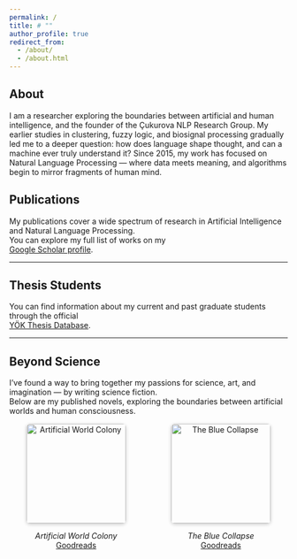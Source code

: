 ```yaml
---
permalink: /
title: # ""
author_profile: true
redirect_from: 
  - /about/
  - /about.html
---
```


## About
I am a researcher exploring the boundaries between artificial and human intelligence, and the founder of the Çukurova NLP Research Group. My earlier studies in clustering, fuzzy logic, and biosignal processing gradually led me to a deeper question: how does language shape thought, and can a machine ever truly understand it? Since 2015, my work has focused on Natural Language Processing — where data meets meaning, and algorithms begin to mirror fragments of human mind.

## Publications
My publications cover a wide spectrum of research in Artificial Intelligence and Natural Language Processing.  
You can explore my full list of works on my  
[Google Scholar profile](https://scholar.google.com/citations?hl=en&user=eCnqIbYAAAAJ&sortby=pubdate).

---

## Thesis Students
You can find information about my current and past graduate students through the official  
[YÖK Thesis Database](https://tez.yok.gov.tr/UlusalTezMerkezi/).

---

## Beyond Science
I’ve found a way to bring together my passions for science, art, and imagination — by writing science fiction.  
Below are my published novels, exploring the boundaries between artificial worlds and human consciousness.

<div class="book-gallery">

  <div class="book-item">
    <a href="https://1000kitap.com/kitap/yapay-dunya-kolonisi--123456" target="_blank">
      <img src="https://link-to-cover1.jpg" alt="Artificial World Colony" class="book-cover">
    </a>
    <p><em>Artificial World Colony</em><br>
      <a href="https://www.goodreads.com/book/show/123456" target="_blank">Goodreads</a>
    </p>
  </div>

  <div class="book-item">
    <a href="https://1000kitap.com/kitap/mavi-cokus--654321" target="_blank">
      <img src="https://link-to-cover2.jpg" alt="The Blue Collapse" class="book-cover">
    </a>
    <p><em>The Blue Collapse</em><br>
      <a href="https://www.goodreads.com/book/show/654321" target="_blank">Goodreads</a>
    </p>
  </div>

</div>

<style>
.book-gallery {
  display: flex;
  flex-wrap: wrap;
  gap: 20px;
  margin-top: 15px;
}
.book-item {
  text-align: center;
  flex: 1 1 200px;
}
.book-cover {
  width: 180px;
  border-radius: 6px;
  box-shadow: 0 2px 6px rgba(0,0,0,0.2);
  transition: transform 0.2s ease;
}
.book-cover:hover {
  transform: scale(1.05);
}
</style>

